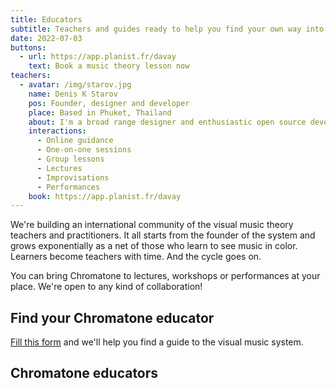```yaml
---
title: Educators
subtitle: Teachers and guides ready to help you find your own way into music
date: 2022-07-03
buttons:
  - url: https://app.planist.fr/davay
    text: Book a music theory lesson now
teachers:
  - avatar: /img/starov.jpg
    name: Denis K Starov
    pos: Founder, designer and developer
    place: Based in Phuket, Thailand
    about: I'm a broad range designer and enthusiastic open source developer. So I explore music with the web browser. And share my experiments and explorations with everyone here.
    interactions:
      - Online guidance
      - One-on-one sessions
      - Group lessons
      - Lectures
      - Improvisations
      - Performances
    book: https://app.planist.fr/davay
---
```


We're building an international community of the visual music theory teachers and practitioners. It all starts from the founder of the system and grows exponentially as a net of those who learn to see music in color. Learners become teachers with time. And the cycle goes on.

You can bring Chromatone to lectures, workshops or performances at your place. We're open to any kind of collaboration!

## Find your Chromatone educator

[Fill this form](https://airtable.com/shrFbtdCJR07jDsaM) and we'll help you find a guide to the visual music system.

## Chromatone educators

<author-card v-for="teacher in $frontmatter.teachers" :key="teacher" :author="teacher"  />